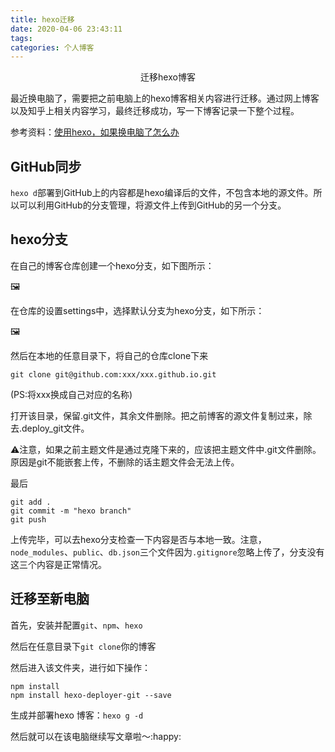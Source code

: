 ```yaml
---
title: hexo迁移
date: 2020-04-06 23:43:11
tags:
categories: 个人博客
---
```


<center>
  迁移hexo博客
</center>
<!--more-->

最近换电脑了，需要把之前电脑上的hexo博客相关内容进行迁移。通过网上博客以及知乎上相关内容学习，最终迁移成功，写一下博客记录一下整个过程。

参考资料：[使用hexo，如果换电脑了怎么办](https://www.zhihu.com/question/21193762/answer/489124966)

## GitHub同步

`hexo d`部署到GitHub上的内容都是hexo编译后的文件，不包含本地的源文件。所以可以利用GitHub的分支管理，将源文件上传到GitHub的另一个分支。



## hexo分支

在自己的博客仓库创建一个hexo分支，如下图所示：

:framed_picture:

在仓库的设置settings中，选择默认分支为hexo分支，如下所示：

:framed_picture:

然后在本地的任意目录下，将自己的仓库clone下来

`git clone git@github.com:xxx/xxx.github.io.git`

(PS:将xxx换成自己对应的名称)

打开该目录，保留.git文件，其余文件删除。把之前博客的源文件复制过来，除去.deploy_git文件。

:warning:注意，如果之前主题文件是通过克隆下来的，应该把主题文件中.git文件删除。原因是git不能嵌套上传，不删除的话主题文件会无法上传。

最后

```
git add .
git commit -m "hexo branch"
git push
```

上传完毕，可以去hexo分支检查一下内容是否与本地一致。注意，`node_modules`、`public`、`db.json`三个文件因为`.gitignore`忽略上传了，分支没有这三个内容是正常情况。



## 迁移至新电脑

首先，安装并配置`git`、`npm`、`hexo`

然后在任意目录下`git clone`你的博客

然后进入该文件夹，进行如下操作：

```
npm install
npm install hexo-deployer-git --save
```

生成并部署hexo 博客：`hexo g -d`

然后就可以在该电脑继续写文章啦～:happy: